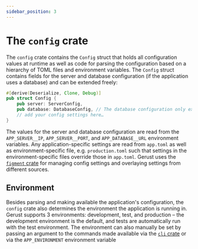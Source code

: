 ```yaml
---
sidebar_position: 3
---
```


# The `config` crate

The `config` crate contains the `Config` struct that holds all configuration values at runtime as well as code for parsing the configuration based on a hierarchy of TOML files and environment variables. The `Config` struct contains fields for the server and database configuration (if the application uses a database) and can be extended freely:

```rust
#[derive(Deserialize, Clone, Debug)]
pub struct Config {
    pub server: ServerConfig,
    pub database: DatabaseConfig, // The database configuration only exists for projects that use a database
    // add your config settings here…
}
```

The values for the server and database configuration are read from the `APP_SERVER__IP`, `APP_SERVER__PORT`, and `APP_DATABASE__URL` environment variables. Any application-specific settings are read from `app.toml` as well as environment-specific file, e.g. `production.toml` such that settings in the environment-specific files override those in `app.toml`. Gerust uses the [`figment` crate](https://crates.io/crates/figment) for managing config settings and overlaying settings from different sources.

## Environment

Besides parsing and making available the application's configuration, the `config` crate also determines the environment the application is running in. Gerust supports 3 environments: development, test, and production – the development environment is the default, and tests are automatically run with the test environment. The environment can also manually be set by passing an argument to the commands made available via the [`cli` crate](./the-cli-crate) or via the `APP_ENVIRONMENT` environment variable
